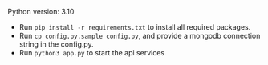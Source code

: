 Python version: 3.10
- Run `pip install -r requirements.txt` to install all required packages.
- Run `cp config.py.sample config.py`, and provide a mongodb connection string in the config.py.
- Run `python3 app.py` to start the api services
